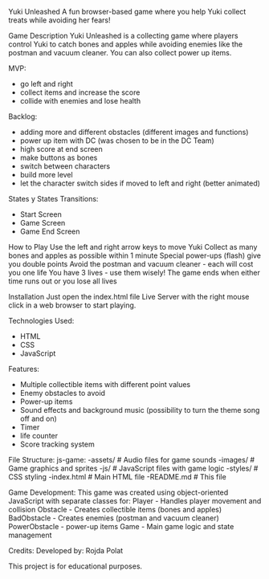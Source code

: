 Yuki Unleashed
A fun browser-based game where you help Yuki collect treats while avoiding her fears!

Game Description
Yuki Unleashed is a collecting game where players control Yuki to catch bones and apples while avoiding enemies like the postman and vacuum cleaner. You can also collect power up items.

MVP:
- go left and right
- collect items and increase the score
- collide with enemies and lose health

Backlog:
- adding more and different obstacles (different images and functions)
- power up item with DC (was chosen to be in the DC Team)
- high score at end screen
- make buttons as bones
- switch between characters
- build more level
- let the character switch sides if moved to left and right (better animated)

States y States Transitions:
- Start Screen
- Game Screen
- Game End Screen

How to Play
Use the left and right arrow keys to move Yuki
Collect as many bones and apples as possible within 1 minute
Special power-ups (flash) give you double points
Avoid the postman and vacuum cleaner - each will cost you one life
You have 3 lives - use them wisely!
The game ends when either time runs out or you lose all lives

Installation
Just open the index.html file Live Server with the right mouse click in a web browser to start playing.

Technologies Used:
- HTML
- CSS
- JavaScript

Features:
- Multiple collectible items with different point values
- Enemy obstacles to avoid
- Power-up items
- Sound effects and background music (possibility to turn the theme song off and on)
- Timer
- life counter
- Score tracking system

File Structure:
js-game:
    -assets/         # Audio files for game sounds
    -images/         # Game graphics and sprites
    -js/             # JavaScript files with game logic
    -styles/         # CSS styling
    -index.html      # Main HTML file
    -README.md       # This file

Game Development:
This game was created using object-oriented JavaScript with separate classes for:
Player - Handles player movement and collision
Obstacle - Creates collectible items (bones and apples)
BadObstacle - Creates enemies (postman and vacuum cleaner)
PowerObstacle - power-up items
Game - Main game logic and state management

Credits:
Developed by: Rojda Polat

This project is for educational purposes.
